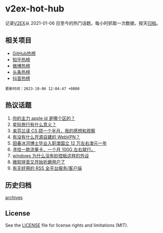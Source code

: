 # v2ex-hot-hub

 记录[V2EX](https://www.v2ex.com/)从 2021-01-06 日至今的热门话题。每小时抓取一次数据，按天[归档](archives)。
 
 ## 相关项目

- [GitHub热榜](https://github.com/it985/github-hot-hub)
- [知乎热榜](https://github.com/it985/zhihu-hot-hub)
- [微博热榜](https://github.com/it985/weibo-hot-hub)
- [头条热榜](https://github.com/it985/toutiao-hot-hub)
- [抖音热榜](https://github.com/it985/douyin-hot-hub)


 `更新时间：2023-10-06 12:04:47 +0800`

## 热议话题

1. [你的主力 apple id 是哪个区的？](https://www.v2ex.com/t/979034)
1. [星际旅行有什么意义？](https://www.v2ex.com/t/979012)
1. [来芬兰读 CS 硕一个半月，我的感想和观察](https://www.v2ex.com/t/979019)
1. [有没有什么开源自建的 WebVPN？](https://www.v2ex.com/t/979011)
1. [田春冰河博士毕业入职澳国立 12 万左右澳元一年](https://www.v2ex.com/t/979141)
1. [寻找一款流量卡，一个月 100G 左右就行。](https://www.v2ex.com/t/978997)
1. [windows 为什么没有妙控板这样的外设](https://www.v2ex.com/t/979129)
1. [微软拼音又开始折磨用户了](https://www.v2ex.com/t/979025)
1. [有无好用的 RSS 全平台服务/客户端](https://www.v2ex.com/t/979047)

## 历史归档

[archives](archives)

## License

See the [LICENSE](LICENSE) file for license rights and limitations (MIT).

